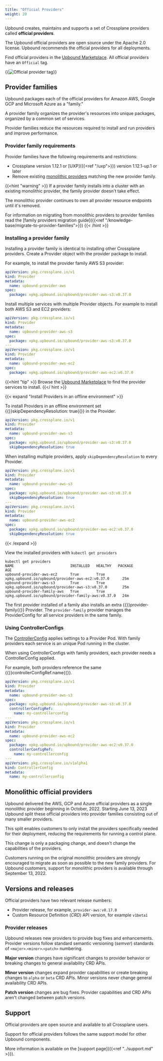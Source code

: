 ```yaml
---
title: "Official Providers"
weight: 20
---
```

Upbound creates, maintains and supports a set of Crossplane providers called **official providers**.  

The Upbound official providers are open source under the Apache 2.0 license. Upbound recommends the official providers for all deployments.

Find official providers in the [Upbound Marketplace](https://marketplace.upbound.io/providers?tier=official). 
All official providers have an `Official` tag.

{{<img src="/upbound-marketplace/images/provider-by-upbound.png" alt="Official provider tag" >}}

## Provider families
Upbound packages each of the official providers for Amazon AWS, Google GCP and Microsoft Azure as a "family." 

A provider family organizes the provider's resources into unique packages, organized by a common set of services.

Provider families reduce the resources required to install and run providers and improve performance.

### Provider family requirements

Provider families have the following requirements and restrictions:
* Crossplane version 1.12.1 or [UXP]({{<ref "/uxp">}}) version 1.12.1-up.1 or later
* Remove existing [monolithic providers](#monolithic-official-providers) matching the new provider family. 

{{<hint "warning" >}}
If a provider family installs into a cluster with an existing monolithic provider, the family provider doesn't take effect. 

The monolithic provider continues to own all provider resource endpoints until it's removed.

For information on migrating from monolithic providers to provider families read the 
[family providers migration guide]({{<ref "/knowledge-base/migrate-to-provider-families">}})
{{< /hint >}}

### Installing a provider family

Installing a provider family is identical to installing other Crossplane providers.
Create a Provider object with the provider package to install.

For example, to install the provider family AWS S3 provider:

```yaml
apiVersion: pkg.crossplane.io/v1
kind: Provider
metadata:
  name: upbound-provider-aws
spec:
  package: xpkg.upbound.io/upbound/provider-aws-s3:v0.37.0
```

Install multiple services with multiple Provider objects. For example to install both AWS S3 and EC2 providers:

```yaml
apiVersion: pkg.crossplane.io/v1
kind: Provider
metadata:
  name: upbound-provider-aws-s3
spec:
  package: xpkg.upbound.io/upbound/provider-aws-s3:v0.37.0
---
apiVersion: pkg.crossplane.io/v1
kind: Provider
metadata:
  name: upbound-provider-aws-ec2
spec:
  package: xpkg.upbound.io/upbound/provider-aws-ec2:v0.37.0
```

{{<hint "tip" >}}
Browse the [Upbound Marketplace](https://marketplace.upbound.io/providers?tier=official) to find the provider services to install. 
{{</ hint >}}

{{< expand "Install Providers in an offline environment" >}}

To install Providers in an offline environment set 
{{<hover label="air" line="7">}}skipDependencyResolution: true{{</hover>}} in
the Provider.

```yaml {label="air"}
apiVersion: pkg.crossplane.io/v1
kind: Provider
metadata:
  name: upbound-provider-aws-s3
spec:
  package: xpkg.upbound.io/upbound/provider-aws-s3:v0.37.0
  skipDependencyResolution: true
```

When installing multiple providers, apply `skipDependencyResolution` to every
Provider.

```yaml
apiVersion: pkg.crossplane.io/v1
kind: Provider
metadata:
  name: upbound-provider-aws-s3
spec:
  package: xpkg.upbound.io/upbound/provider-aws-s3:v0.37.0
  skipDependencyResolution: true
---
apiVersion: pkg.crossplane.io/v1
kind: Provider
metadata:
  name: upbound-provider-aws-ec2
spec:
  package: xpkg.upbound.io/upbound/provider-aws-ec2:v0.37.0
  skipDependencyResolution: true
```

{{< /expand >}}

View the installed providers with `kubectl get providers`

```shell {copy-lines="1",label="getproviders"}
kubectl get providers
NAME                          INSTALLED   HEALTHY   PACKAGE                                               AGE
upbound-provider-aws-ec2      True        True      xpkg.upbound.io/upbound/provider-aws-ec2:v0.37.0      25m
upbound-provider-aws-s3       True        True      xpkg.upbound.io/upbound/provider-aws-s3:v0.37.0       25m
upbound-provider-family-aws   True        True      xpkg.upbound.io/upbound/provider-family-aws:v0.37.0   24m
```

The first provider installed of a family also installs an extra
{{<hover label="getproviders" line="5">}}provider-family{{</hover>}} Provider.
The `provider-family` provider manages the ProviderConfig
for all service providers in the same family. 

### Using ControllerConfigs

The [ControllerConfig](https://docs.crossplane.io/latest/concepts/packages/#speccontrollerconfigref) applies settings to a Provider Pod. With family providers
each service is an unique Pod running in the cluster. 

When using ControllerConfigs with family providers, each provider needs
a ControllerConfig applied.

For example, both providers reference the same 
{{<hover label="cc" line="8">}}controllerConfigRef.name{{</hover >}}.

```yaml
apiVersion: pkg.crossplane.io/v1
kind: Provider
metadata:
  name: upbound-provider-aws-s3
spec:
  package: xpkg.upbound.io/upbound/provider-aws-s3:v0.37.0
  controllerConfigRef:
    name: my-controllerconfig
---
apiVersion: pkg.crossplane.io/v1
kind: Provider
metadata:
  name: upbound-provider-aws-ec2
spec:
  package: xpkg.upbound.io/upbound/provider-aws-ec2:v0.37.0
  controllerConfigRef:
    name: my-controllerconfig
---
apiVersion: pkg.crossplane.io/v1alpha1
kind: ControllerConfig
metadata:
  name: my-controllerconfig
```

## Monolithic official providers

Upbound delivered the AWS, GCP and Azure official providers as a single 
monolithic provider beginning in October, 2022. Starting June 13, 2023 
Upbound split these official providers into provider families consisting 
out of many smaller providers. 

This split enables customers to only install the providers specifically 
needed for their deployment, reducing the requirements for running a control 
plane. 

This change is only a packaging change, and doesn't change the capabilities of the
providers.

Customers running on the original monolithic providers are strongly encouraged 
to migrate as soon as possible to the new family providers. 
For Upbound customers, support for monolithic providers is available through September 13, 2022.

## Versions and releases
Official providers have two relevant release numbers:
* Provider release, for example, `provider-aws:v0.17.0`
* Custom Resource Definition (*CRD*) API version, for example `v1beta1`

### Provider releases
Upbound releases new providers to provide bug fixes and enhancements. Provider versions follow standard semantic versioning (*semver*) standards of `<major>`.`<minor>`.`<patch>` numbering.

**Major version** changes have significant changes to provider behavior or breaking changes to general availability CRD APIs.  

**Minor version** changes expand provider capabilities or create breaking changes to `alpha` or `beta` CRD APIs. Minor versions never change general availability CRD APIs.

**Patch version** changes are bug fixes. Provider capabilities and CRD APIs aren't changed between patch versions. 

<!--
### Custom resource definition API versions
The CRDs contained within an official provider follow the standard Kubernetes API versioning and deprecation policy. 

* `v1alpha` - CRDs under `v1alpha` haven't passed through full Upbound quality assurance. `v1alpha1` providers are for testing and experimentation and aren't intended for production deployment.

* `v1beta1` - This identifies a qualified and tested CRD. 
Upbound attempts to ensure a stable CRD API but may require breaking changes in future versions. `v1beta1` may be missing endpoints or settings related to the provider resource.

* `v1beta2` - Like `v1beta1` CRDs all `v1beta2` providers are fully qualified and tested. `v1beta2` contain more features or breaking API changes from `v1beta1`. 

* `v1` - CRDs that reach a `v1` API version have fully defined APIs. Upbound doesn't make breaking API changes until the next provider API version. 
-->

## Support
Official providers are open source and available to all Crossplane users. 

Support for official providers follows the same support model for other Upbound components. 

More information is available on the [support page]({{<ref "../support.md" >}}).

<!-- TODO
## Coverage

-->